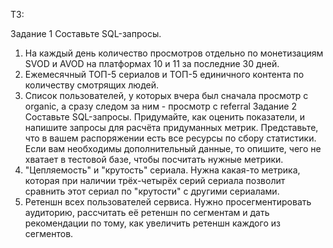 ТЗ:

Задание 1
Составьте SQL-запросы.
1.	На каждый день количество просмотров отдельно по монетизациям SVOD и AVOD на платформах 10 и 11 за последние 30 дней.
2.	Ежемесячный ТОП-5 сериалов и ТОП-5 единичного контента по количеству смотрящих людей.
3.	Список пользователей, у которых вчера был сначала просмотр с organic, а сразу следом за ним - просмотр с referral
Задание 2
Составьте SQL-запросы. Придумайте, как оценить показатели, и напишите запросы для расчёта придуманных метрик. Представьте, что в вашем распоряжении есть все ресурсы по сбору статистики. Если вам необходимы дополнительный данные, то опишите, чего не хватает в тестовой базе, чтобы посчитать нужные метрики.
1.	"Цепляемость" и "крутость" сериала. Нужна какая-то метрика, которая при наличии трёх-четырёх серий сериала позволит сравнить этот сериал по "крутости" с другими сериалами.
2.	Ретеншн всех пользователей сервиса. Нужно просегментировать аудиторию, рассчитать её ретеншн по сегментам и дать рекомендации по тому, как увеличить ретеншн каждого из сегментов.
